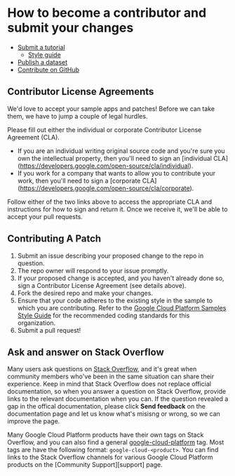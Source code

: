 # How to become a contributor and submit your changes

* [Submit a tutorial](../docs/write.md)
  * [Style guide](../docs/styleguide.md)
* [Publish a dataset](../docs/publish-dataset.md)
* [Contribute on GitHub](../docs/github.md)

## Contributor License Agreements

We'd love to accept your sample apps and patches! Before we can take them, we
have to jump a couple of legal hurdles.

Please fill out either the individual or corporate Contributor License Agreement
(CLA).

  * If you are an individual writing original source code and you're sure you
    own the intellectual property, then you'll need to sign an [individual CLA]
    (https://developers.google.com/open-source/cla/individual).
  * If you work for a company that wants to allow you to contribute your work,
    then you'll need to sign a [corporate CLA]
    (https://developers.google.com/open-source/cla/corporate).

Follow either of the two links above to access the appropriate CLA and
instructions for how to sign and return it. Once we receive it, we'll be able to
accept your pull requests.

## Contributing A Patch

1. Submit an issue describing your proposed change to the repo in question.
1. The repo owner will respond to your issue promptly.
1. If your proposed change is accepted, and you haven't already done so, sign a Contributor License Agreement (see details above).
1. Fork the desired repo and make your changes.
1. Ensure that your code adheres to the existing style in the sample to which you are contributing. Refer to the
   [Google Cloud Platform Samples Style Guide](https://github.com/GoogleCloudPlatform/Template/wiki/style.html) for the
   recommended coding standards for this organization.
1. Submit a pull request!

## Ask and answer on Stack Overflow

Many users ask questions on [Stack Overflow][so], and it's great when community
members who've been in the same situation can share their experience. Keep in
mind that Stack Overflow does not replace official documentation, so when you
answer a question on Stack Overflow, provide links to the relevant documentation
when you can. If the question revealed a gap in the offical
documentation, please click **Send feedback** on
the documentation page and let us know what's misisng or wrong, so we can improve the page.

Many Google Cloud Platform products have their own tags on Stack Overflow, and
you can also find a general [google-cloud-platform][gcp] tag. Most tags are have
the following format: `google-cloud-<product>`. You can find links to the Stack
Overflow channels for various Google Cloud Platform products on the
[Community Support][support] page.

[so]: http://stackoverflow.com/
[gcp]: http://stackoverflow.com/questions/tagged/google-cloud-platform
[Rujukan]:   https://cloud.google.com/support/#community
